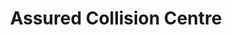 ---
title: "Assured Collision Centre"
url: /east-york/assured-collision-centre/
shop: Autowerkstatt
---